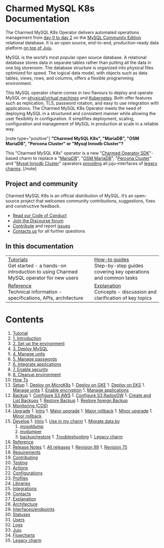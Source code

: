 # Charmed MySQL K8s Documentation

The Charmed MySQL K8s Operator delivers automated operations management from [day 0 to day 2](https://codilime.com/blog/day-0-day-1-day-2-the-software-lifecycle-in-the-cloud-age/) on the [MySQL Community Edition](https://www.mysql.com/products/community/) relational database. It is an open source, end-to-end, production-ready data platform [on top of Juju](https://juju.is/).

MySQL is the world’s most popular open source database. A relational database stores data in separate tables rather than putting all the data in one big storeroom. The database structure is organized into physical files optimized for speed. The logical data model, with objects such as data tables, views, rows, and columns, offers a flexible programming environment.

This MySQL operator charm comes in two flavours to deploy and operate MySQL on [physical/virtual machines](https://github.com/canonical/mysql-operator) and [Kubernetes](https://github.com/canonical/mysql-k8s-operator). Both offer features such as replication, TLS, password rotation, and easy to use integration with applications. The Charmed MySQL K8s Operator meets the need of deploying MySQL in a structured and consistent manner while allowing the user flexibility in configuration. It simplifies deployment, scaling, configuration and management of MySQL in production at scale in a reliable way.

[note type="positive"]
**"Charmed MySQL K8s", "MariaDB", "OSM MariaDB", "Percona Cluster" or "Mysql Innodb Cluster"?**

This "Charmed MySQL K8s" operator is a new "[Charmed Operator SDK](https://juju.is/docs/sdk)"-based charm to replace a "[MariaDB](https://charmhub.io/mariadb)", "[OSM MariaDB](https://charmhub.io/charmed-osm-mariadb-k8s)", "[Percona Cluster](https://charmhub.io/percona-cluster)" and "[Mysql Innodb Cluster](https://charmhub.io/mysql-innodb-cluster)" operators [providing](/t/10249) all juju-interfaces of [legacy charms](/t/11236).
[/note]

## Project and community

Charmed MySQL K8s is an official distribution of MySQL. It’s an open-source project that welcomes community contributions, suggestions, fixes and constructive feedback.
- [Read our Code of Conduct](https://ubuntu.com/community/code-of-conduct)
- [Join the Discourse forum](https://discourse.charmhub.io/tag/mysql)
- [Contribute](https://github.com/canonical/mysql-k8s-operator/blob/main/CONTRIBUTING.md) and report [issues](https://github.com/canonical/mysql-k8s-operator/issues/new/choose)
-  [Contacts us](/t/11868) for all further questions

## In this documentation

| | |
|--|--|
|  [Tutorials](/t/9677)</br>  Get started - a hands-on introduction to using Charmed MySQL operator for new users </br> |  [How-to guides](/t/9659) </br> Step-by-step guides covering key operations and common tasks |
| [Reference](https://charmhub.io/mysql-k8s/actions) </br> Technical information - specifications, APIs, architecture | [Explanation](/t/10249) </br> Concepts - discussion and clarification of key topics  |


# Contents

1. [Tutorial](tutorial)
  1. [1. Introduction](tutorial/t-overview.md)
  1. [2. Set up the environment](tutorial/t-setup-environment.md)
  1. [3. Deploy MySQL](tutorial/t-deploy-charm.md)
  1. [4. Manage units](tutorial/t-managing-units.md)
  1. [5. Manage passwords](tutorial/t-manage-passwords.md)
  1. [6. Integrate applications](tutorial/t-integrations.md)
  1. [7. Enable security](tutorial/t-enable-security.md)
  1. [8. Cleanup environment](tutorial/t-cleanup-environment.md)
1. [How To](how-to)
  1. [Setup](how-to/h-setup)
    1. [Deploy on MicroK8s](how-to/h-setup/h-deploy-microk8s.md)
    1. [Deploy on GKE](how-to/h-setup/h-deploy-gke.md)
    1. [Deploy on EKS](how-to/h-setup/h-deploy-eks.md)
    1. [Manage units](how-to/h-setup/h-manage-units.md)
    1. [Enable encryption](how-to/h-setup/h-enable-encryption.md)
    1. [Manage applications](how-to/h-setup/h-manage-app.md)
  1. [Backup](how-to/h-to-manage-backups)
    1. [Configure S3 AWS](how-to/h-to-manage-backups/h-configure-s3-aws.md)
    1. [Configure S3 RadosGW](how-to/h-to-manage-backups/h-configure-s3-radosgw.md)
    1. [Create and List Backups](how-to/h-to-manage-backups/h-create-and-list-backups.md)
    1. [Restore Backup](how-to/h-to-manage-backups/h-restore-backup.md)
    1. [Restore foreign Backup](how-to/h-to-manage-backups/h-migrate-cluster-via-restore.md)
  1. [Monitoring (COS)](how-to/h-enable-monitoring.md)
  1. [Upgrade](how-to/h-upgrade)
    1. [Intro](how-to/h-upgrade/h-upgrade-intro.md)
    1. [Major upgrade](how-to/h-upgrade/h-upgrade-major.md)
    1. [Major rollback](how-to/h-upgrade/h-rollback-major.md)
    1. [Minor upgrade](how-to/h-upgrade/h-upgrade-minor.md)
    1. [Minor rollback](how-to/h-upgrade/h-rollback-minor.md)
  1. [Develop](how-to/h-develop)
    1. [Intro](how-to/h-develop/h-develop-intro.md)
    1. [Use in my charm](how-to/h-develop/h-develop-mycharm.md)
    1. [Migrate data by](how-to/h-develop/h-develop-migratedataby)
      1. [mysqldump](how-to/h-develop/h-develop-migratedataby/h-develop-mysqldump.md)
      1. [mydumper](how-to/h-develop/h-develop-migratedataby/h-develop-mydumper.md)
      1. [backup/restore](how-to/h-develop/h-develop-migratedataby/h-develop-backuprestore.md)
    1. [Troubleshooting](how-to/h-develop/h-troubleshooting.md)
    1. [Legacy charm](how-to/h-develop/h-legacy-charm.md)
1. [Reference](reference)
  1. [Release Notes](reference/r-releases-group)
    1. [All releases](reference/r-releases-group/r-releases.md)
    1. [Revision 99](reference/r-releases-group/r-releases-rev99.md)
    1. [Revision 75](reference/r-releases-group/r-releases-rev75.md)
  1. [Requirements](reference/r-requirements.md)
  1. [Contributing](https://github.com/canonical/mysql-k8s-operator/blob/main/CONTRIBUTING.md)
  1. [Testing](reference/r-testing.md)
  1. [Actions](https://charmhub.io/mysql-k8s/actions)
  1. [Configurations](https://charmhub.io/mysql-k8s/configure)
  1. [Profiles](reference/r-profiles.md)
  1. [Libraries](https://charmhub.io/mysql-k8s/libraries/helpers)
  1. [Integrations](https://charmhub.io/mysql-k8s/integrations)
  1. [Contacts](reference/r-contacts.md)
1. [Explanation](explanation)
  1. [Architecture](explanation/e-architecture.md)
  1. [Interfaces/endpoints](explanation/e-interfaces.md)
  1. [Statuses](explanation/e-statuses.md)
  1. [Users](explanation/e-users.md)
  1. [Logs](explanation/e-logs.md)
  1. [Juju](explanation/e-juju-details.md)
  1. [Flowcharts](explanation/e-flowcharts.md)
  1. [Legacy charm](explanation/e-legacy-charm.md)